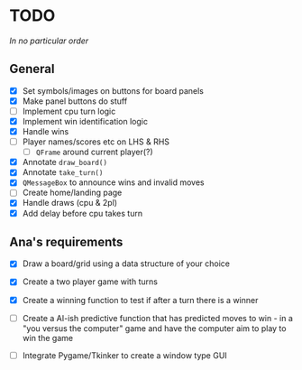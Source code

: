 # TODO

*In no particular order*

## General

- [x] Set symbols/images on buttons for board panels
- [x] Make panel buttons do stuff
- [ ] Implement cpu turn logic
- [x] Implement win identification logic
- [x] Handle wins
- [ ] Player names/scores etc on LHS & RHS
  - [ ] `QFrame` around current player(?)
- [x] Annotate `draw_board()`
- [x] Annotate `take_turn()`
- [x] `QMessageBox` to announce wins and invalid moves
- [ ] Create home/landing page
- [x] Handle draws (cpu & 2pl)
- [x] Add delay before cpu takes turn

## Ana's requirements

- [x] Draw a board/grid using a data structure of your choice
- [x] Create a two player game with turns
- [x] Create a winning function to test if after a turn there is a winner
- [ ] Create a AI-ish predictive function that has predicted moves to win - in a "you versus the computer" game and have the computer aim to play to win the game
- [ ] Integrate Pygame/Tkinker to create a window type GUI

